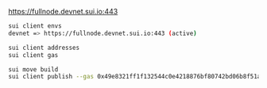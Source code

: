 https://fullnode.devnet.sui.io:443
```sh
sui client envs
devnet => https://fullnode.devnet.sui.io:443 (active)
```
```sh
sui client addresses
sui client gas

sui move build
sui client publish --gas 0x49e8321ff1f132544c0e4218876bf80742bd06b8f51a04976474808e6b5d6440 --gas-budget 300000000
```